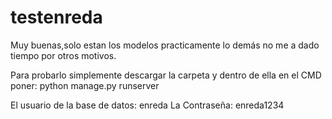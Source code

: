 # testenreda
Muy buenas,solo estan los modelos practicamente lo demás no me a dado tiempo por otros motivos.

Para probarlo simplemente descargar la carpeta y dentro de ella en el CMD poner:
python manage.py runserver

El usuario de la base de datos: 
enreda
La Contraseña:
enreda1234
